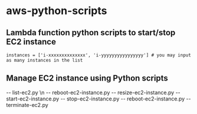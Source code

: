# aws-python-scripts
## Lambda function python scripts to start/stop EC2 instance
    
    instances = ['i-xxxxxxxxxxxxxx', 'i-yyyyyyyyyyyyyyyy'] # you may input as many instances in the list
    
## Manage EC2 instance using Python scripts
    
   -- list-ec2.py \n
   -- reboot-ec2-instance.py
   -- resize-ec2-instance.py
   -- start-ec2-instance.py
   -- stop-ec2-instance.py
   -- reboot-ec2-instance.py
   -- terminate-ec2.py
